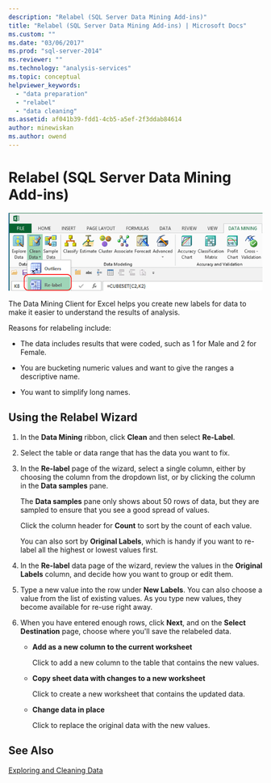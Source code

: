 ```yaml
---
description: "Relabel (SQL Server Data Mining Add-ins)"
title: "Relabel (SQL Server Data Mining Add-ins) | Microsoft Docs"
ms.custom: ""
ms.date: "03/06/2017"
ms.prod: "sql-server-2014"
ms.reviewer: ""
ms.technology: "analysis-services"
ms.topic: conceptual
helpviewer_keywords: 
  - "data preparation"
  - "relabel"
  - "data cleaning"
ms.assetid: af041b39-fdd1-4cb5-a5ef-2f3ddab84614
author: minewiskan
ms.author: owend
---
```

# Relabel (SQL Server Data Mining Add-ins)
  ![Office 13 icon for Relabel tool](media/dm13-relabel.gif "Office 13 icon for Relabel tool")

 The Data Mining Client for Excel helps you create new labels for data to make it easier to understand the results of analysis.

 Reasons for relabeling include:

-   The data includes results that were coded, such as 1 for Male and 2 for Female.

-   You are bucketing numeric values and want to give the ranges a descriptive name.

-   You want to simplify long names.

## Using the Relabel Wizard

1.  In the **Data Mining** ribbon, click **Clean** and then select **Re-Label**.

2.  Select the table or data range that has the data you want to fix.

3.  In the **Re-label** page of the wizard, select a single column, either by choosing the column from the dropdown list, or by clicking the column in the **Data samples** pane.

     The **Data samples** pane only shows about 50 rows of data, but they are sampled to ensure that you see a good spread of values.

     Click the column header for **Count** to sort by the count of each value.

     You can also sort by **Original Labels**, which is handy if you want to re-label all the highest or lowest values first.

4.  In the **Re-label** data page of the wizard, review the values in the **Original Labels** column, and decide how you want to group or edit them.

5.  Type a new value into the row under **New Labels**. You can also choose a value from the list of existing values. As you type new values, they become available for re-use right away.

6.  When you have entered enough rows, click **Next**, and on the **Select Destination** page, choose where you'll save the relabeled data.

    -   **Add as a new column to the current worksheet**

         Click to add a new column to the table that contains the new values.

    -   **Copy sheet data with changes to a new worksheet**

         Click to create a new worksheet that contains the updated data.

    -   **Change data in place**

         Click to replace the original data with the new values.

## See Also
 [Exploring and Cleaning Data](exploring-and-cleaning-data.md)


